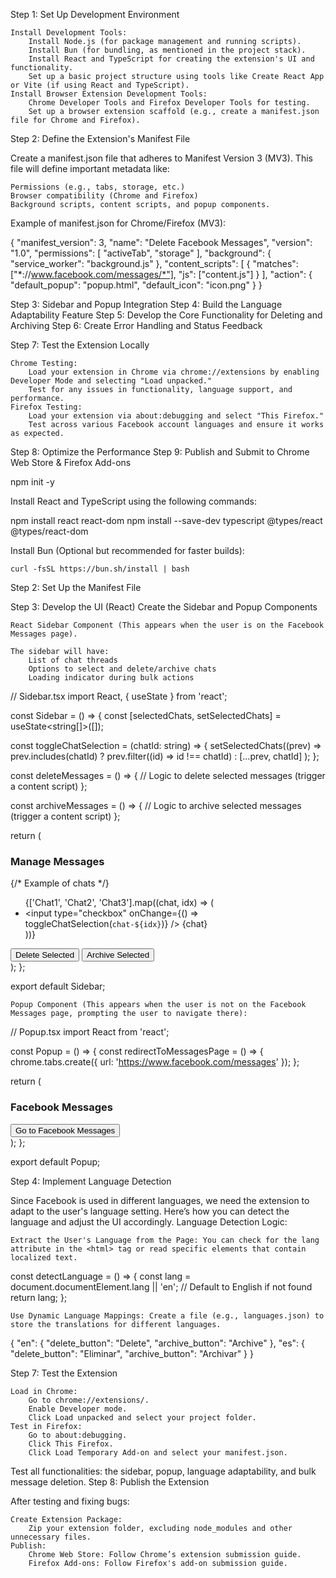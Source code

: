 Step 1: Set Up Development Environment

    Install Development Tools:
        Install Node.js (for package management and running scripts).
        Install Bun (for bundling, as mentioned in the project stack).
        Install React and TypeScript for creating the extension's UI and functionality.
        Set up a basic project structure using tools like Create React App or Vite (if using React and TypeScript).
    Install Browser Extension Development Tools:
        Chrome Developer Tools and Firefox Developer Tools for testing.
        Set up a browser extension scaffold (e.g., create a manifest.json file for Chrome and Firefox).

Step 2: Define the Extension's Manifest File

Create a manifest.json file that adheres to Manifest Version 3 (MV3). This file will define important metadata like:

    Permissions (e.g., tabs, storage, etc.)
    Browser compatibility (Chrome and Firefox)
    Background scripts, content scripts, and popup components.

Example of manifest.json for Chrome/Firefox (MV3):

{
  "manifest_version": 3,
  "name": "Delete Facebook Messages",
  "version": "1.0",
  "permissions": [
    "activeTab",
    "storage"
  ],
  "background": {
    "service_worker": "background.js"
  },
  "content_scripts": [
    {
      "matches": ["*://www.facebook.com/messages/*"],
      "js": ["content.js"]
    }
  ],
  "action": {
    "default_popup": "popup.html",
    "default_icon": "icon.png"
  }
}

Step 3: Sidebar and Popup Integration
Step 4: Build the Language Adaptability Feature
Step 5: Develop the Core Functionality for Deleting and Archiving
Step 6: Create Error Handling and Status Feedback

Step 7: Test the Extension Locally

    Chrome Testing:
        Load your extension in Chrome via chrome://extensions by enabling Developer Mode and selecting "Load unpacked."
        Test for any issues in functionality, language support, and performance.
    Firefox Testing:
        Load your extension via about:debugging and select "This Firefox."
        Test across various Facebook account languages and ensure it works as expected.

Step 8: Optimize the Performance
Step 9: Publish and Submit to Chrome Web Store & Firefox Add-ons


npm init -y

Install React and TypeScript using the following commands:

npm install react react-dom
npm install --save-dev typescript @types/react @types/react-dom

Install Bun (Optional but recommended for faster builds):

    curl -fsSL https://bun.sh/install | bash

Step 2: Set Up the Manifest File



Step 3: Develop the UI (React)
Create the Sidebar and Popup Components

    React Sidebar Component (This appears when the user is on the Facebook Messages page).

    The sidebar will have:
        List of chat threads
        Options to select and delete/archive chats
        Loading indicator during bulk actions

// Sidebar.tsx
import React, { useState } from 'react';

const Sidebar = () => {
  const [selectedChats, setSelectedChats] = useState<string[]>([]);

  const toggleChatSelection = (chatId: string) => {
    setSelectedChats((prev) =>
      prev.includes(chatId) ? prev.filter((id) => id !== chatId) : [...prev, chatId]
    );
  };

  const deleteMessages = () => {
    // Logic to delete selected messages (trigger a content script)
  };

  const archiveMessages = () => {
    // Logic to archive selected messages (trigger a content script)
  };

  return (
    <div className="sidebar">
      <h3>Manage Messages</h3>
      {/* Example of chats */}
      <ul>
        {['Chat1', 'Chat2', 'Chat3'].map((chat, idx) => (
          <li key={idx}>
            <input
              type="checkbox"
              onChange={() => toggleChatSelection(`chat-${idx}`)}
            />
            {chat}
          </li>
        ))}
      </ul>
      <button onClick={deleteMessages}>Delete Selected</button>
      <button onClick={archiveMessages}>Archive Selected</button>
    </div>
  );
};

export default Sidebar;

    Popup Component (This appears when the user is not on the Facebook Messages page, prompting the user to navigate there):

// Popup.tsx
import React from 'react';

const Popup = () => {
  const redirectToMessagesPage = () => {
    chrome.tabs.create({ url: 'https://www.facebook.com/messages' });
  };

  return (
    <div>
      <h3>Facebook Messages</h3>
      <button onClick={redirectToMessagesPage}>Go to Facebook Messages</button>
    </div>
  );
};

export default Popup;

Step 4: Implement Language Detection

Since Facebook is used in different languages, we need the extension to adapt to the user's language setting. Here’s how you can detect the language and adjust the UI accordingly.
Language Detection Logic:

    Extract the User's Language from the Page: You can check for the lang attribute in the <html> tag or read specific elements that contain localized text.

const detectLanguage = () => {
  const lang = document.documentElement.lang || 'en'; // Default to English if not found
  return lang;
};

    Use Dynamic Language Mappings: Create a file (e.g., languages.json) to store the translations for different languages.

{
  "en": {
    "delete_button": "Delete",
    "archive_button": "Archive"
  },
  "es": {
    "delete_button": "Eliminar",
    "archive_button": "Archivar"
  }
}


Step 7: Test the Extension

    Load in Chrome:
        Go to chrome://extensions/.
        Enable Developer mode.
        Click Load unpacked and select your project folder.
    Test in Firefox:
        Go to about:debugging.
        Click This Firefox.
        Click Load Temporary Add-on and select your manifest.json.

Test all functionalities: the sidebar, popup, language adaptability, and bulk message deletion.
Step 8: Publish the Extension

After testing and fixing bugs:

    Create Extension Package:
        Zip your extension folder, excluding node_modules and other unnecessary files.
    Publish:
        Chrome Web Store: Follow Chrome’s extension submission guide.
        Firefox Add-ons: Follow Firefox's add-on submission guide.


